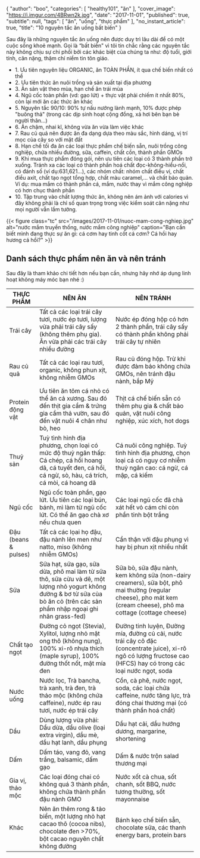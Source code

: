 {
   "author": "boo",
   "categories": [
      "healthy101",
      "ăn"
   ],
   "cover_image": "https://i.imgur.com/4BRwn2k.jpg",
   "date": "2017-11-01",
   "published": true,
   "subtitle": null,
   "tags": [
      "ăn",
      "uống",
      "thực phẩm"
   ],
   "no_instant_article": true,
   "title": "10 nguyên tắc ăn uống bất biến"
}

Sau đây là những nguyên tắc ăn uống nên được duy trì lâu dài để có một cuộc sống khoẻ mạnh. Gọi là “bất biến" vì tôi tin chắc rằng các nguyên tắc này không chịu sự chi phối bởi các khác biệt của chúng ta như: độ tuổi, giới tính, cân nặng, thậm chí niềm tin tôn giáo.

<ul class="list pl0">
  <li class="lh-copy pv3 ba bl-0 bt-0 br-0 b--dotted b--black-30">1. Ưu tiên nguyên liệu ORGANIC, ăn TOÀN PHẦN, ít qua chế biến nhất có thể</li>
  <li class="lh-copy pv3 ba bl-0 bt-0 br-0 b--dotted b--black-30">2. Ưu tiên thức ăn nuôi trồng và sản xuất tại địa phương</li>
  <li class="lh-copy pv3 ba bl-0 bt-0 br-0 b--dotted b--black-30">3. Ăn sản vật theo mùa, hạn chế ăn trái mùa</li>
  <li class="lh-copy pv3 ba bl-0 bt-0 br-0 b--dotted b--black-30">4. Ngũ cốc toàn phần (vd: gạo lứt) + thực vật phải chiếm ít nhất 80%, còn lại mới ăn các thức ăn khác</li>
  <li class="lh-copy pv3 ba bl-0 bt-0 br-0 b--dotted b--black-30">5. <span class="bg-lightest-blue">Nguyên tắc 90/10</span>: 90% tự nấu nướng lành mạnh, 10% được phép "buông thả" (trong các dịp sinh hoạt cộng đồng, xả hơi bên bạn bè người thân…)</li>
  <li class="lh-copy pv3 ba bl-0 bt-0 br-0 b--dotted b--black-30">6. Ăn chậm, nhai kĩ, không vừa ăn vừa làm việc khác</li>
  <li class="lh-copy pv3 ba bl-0 bt-0 br-0 b--dotted b--black-30">7. Rau củ quả nên được ăn đa dạng dựa theo màu sắc, hình dáng, vị trí mọc của cây so với mặt đất</li>
  <li class="lh-copy pv3 ba bl-0 bt-0 br-0 b--dotted b--black-30">8. Hạn chế tối đa ăn các loại thực phẩm chế biến sẵn, nuôi trồng công nghiệp, chứa nhiều đường, sữa, caffein, chất cồn, thành phần GMOs</li>
  <li class="lh-copy pv3 ba bl-0 bt-0 br-0 b--dotted b--black-30">
    9. Khi mua thực phẩm đóng gói, nên ưu tiên các loại có 3 thành phần trở xuống. Tránh xa các loại có thành phần hoá chất đọc-không-hiểu-nổi, có đánh số (ví dụ:631,621…), các nhóm chất:  nhóm chất điều vị, chất điều axit, chất tạo ngọt tổng hợp, chất màu caramel,… và chất bảo quản.
    Ví dụ: mua mắm có thành phần cá, mắm, nước thay vì mắm công nghiệp có hơn chục thành phần
  </li>
  <li class="lh-copy pv3 bn">10. Tập trung vào chất lượng thức ăn, không nên ám ảnh với calories vì đây không phải là chỉ số quan trọng trong việc kiểm soát cân nặng như mọi người vẫn lầm tưởng.</li>
</ul>

{{< figure class="tc" src="/images/2017-11-01/nuoc-mam-cong-nghiep.jpg" alt="nước mắm truyền thống, nước mắm công nghiệp" caption="Bạn cần biết mình đang thực sự ăn gì: cá cơm hay tinh cốt cá cơm? Cá hồi hay hương cá hồi?" >}}

## Danh sách thực phẩm nên ăn và nên tránh

Sau đây là tham khảo chi tiết hơn nếu bạn cần, nhưng hãy nhớ áp dụng linh hoạt không máy móc bạn nhé :)

<div class="overflow-auto">
  <table class="w-100 center collapse ba b--black-10" cellspacing="0">
    <thead>
      <tr class="triped--near-white">
        <th class="bn fw6 tl pa2 pa3-ns bg-white ttu w-30 w-20-ns">THỰC PHẨM</th>
        <th class="bn fw6 tl pa2 pa3-ns bg-white ttu">NÊN ĂN</th>
        <th class="bn fw6 tl pa2 pa3-ns bg-white ttu">NÊN TRÁNH</th>
      </tr>
    </thead>
    <tbody class="lh-copy">
      <tr class="striped--near-white">
        <td class="bn pa2 pa3-ns">Trái cây</td>
        <td class="bn pa2 pa3-ns">Tất cả các loại trái cây tươi, nước ép tươi, lượng vừa phải trái cây sấy (không thêm phụ gia). Ăn vừa phải các trái cây nhiều đường</td>
        <td class="bn pa2 pa3-ns">Nước ép đóng hộp có hơn 2 thành phần, trái cây sấy có thành phần không phải trái cây tự nhiên</td>
      </tr>
      <tr class="striped--near-white">
        <td class="bn pa2 pa3-ns">Rau củ quả</td>
        <td class="bn pa2 pa3-ns">Tất cả các loại rau tươi, organic, không phun xịt, không nhiễm GMOs</td>
        <td class="bn pa2 pa3-ns">Rau củ đóng hộp. Trừ khi được đảm bảo không chứa GMOs, nên tránh đậu nành, bắp Mỹ</td>
      </tr>
      <tr class="striped--near-white">
        <td class="bn pa2 pa3-ns">Protein động vật</td>
        <td class="bn pa2 pa3-ns">Ưu tiên ăn tôm cá nhỏ có thể ăn cả xương. Sau đó đến thịt gia cầm & trứng gia cầm thả vườn, sau đó đến vật nuôi 4 chân như bò, heo</td>
        <td class="bn pa2 pa3-ns">Thịt cá chế biến sẵn có thêm phụ gia & chất bảo quản, vật nuôi công nghiệp, xúc xích, hot dogs</td>
      </tr>
      <tr class="striped--near-white">
        <td class="bn pa2 pa3-ns">Thuỷ sản</td>
        <td class="bn pa2 pa3-ns">Tuỳ tình hình địa phương, chọn loại có mức độ thuỷ ngân thấp: Cá chép, cá hồi hoang dã, cá tuyết đen, cá hồi, cá ngừ, sò, hàu, cá trích, cá mòi, cá hoang dã </td>
        <td class="bn pa2 pa3-ns">Cá nuôi công nghiệp. Tuỳ tình hình địa phương, chọn loại cá có nguy cơ nhiễm thuỷ ngân cao: cá ngừ, cá mập, cá kiếm</td>
      </tr>
      <tr class="striped--near-white">
        <td class="bn pa2 pa3-ns">Ngũ cốc</td>
        <td class="bn pa2 pa3-ns">Ngũ cốc toàn phần, gạo lứt. Ưu tiên các loại bún, bánh, mì làm từ ngũ cốc lứt. Có thể ăn gạo chà xơ nếu chưa quen</td>
        <td class="bn pa2 pa3-ns">Các loại ngũ cốc đã chà xát hết vỏ cám chỉ còn phần tinh bột trắng</td>
      </tr>
      <tr class="striped--near-white">
        <td class="bn pa2 pa3-ns">Đậu (beans & pulses)</td>
        <td class="bn pa2 pa3-ns">Tất cả các lọai họ đậu, đậu nành lên men như natto, miso (không nhiễm GMOs)</td>
        <td class="bn pa2 pa3-ns">Cẩn thận với đậu phụng vì hay bị phun xịt nhiều nhất</td>
      </tr>
      <tr class="striped--near-white">
        <td class="bn pa2 pa3-ns">Sữa</td>
        <td class="bn pa2 pa3-ns">Sữa hạt, sữa gạo, sữa dừa, phô mai làm từ sữa thô, sữa cừu và dê, một lượng nhỏ yogurt không đường & bơ từ sữa của bò ăn cỏ (trên các sản phẩm nhập ngoại ghi nhãn grass-fed)</td>
        <td class="bn pa2 pa3-ns">Sữa bò, sữa đậu nành, kem không sữa (non-dairy creamers), sữa bột, phô mai thường (regular cheese), pho mát kem (cream cheese), phô ma cottage (cottage cheese)</td>
      </tr>
      <tr class="striped--near-white">
        <td class="bn pa2 pa3-ns">Chất tạo ngọt</td>
        <td class="bn pa2 pa3-ns">Đường cỏ ngọt (Stevia), Xylitol, lượng nhỏ mật ong thô (không nung), 100% xi-rô nhựa thích (maple syrup), 100% đường thốt nốt, mật mía đen</td>
        <td class="bn pa2 pa3-ns">Đường tinh luyện, Đường mía, đường củ cải, nước trái cây cô đặc (concentrate juice), xi-rô ngô có lượng fructose cao (HFCS) hay có trong các loại nước ngọt, soda</td>
      </tr>
      <tr class="striped--near-white">
        <td class="bn pa2 pa3-ns">Nước uống</td>
        <td class="bn pa2 pa3-ns">Nước lọc, Trà bancha, trà xanh, trà đen, trà thảo mộc (không chứa caffeine), nước ép rau tươi, nước ép trái cây</td>
        <td class="bn pa2 pa3-ns">Cồn, cà phê, nước ngọt, soda, các loại chứa caffeine, nước tăng lực, trà đóng chai thương mại (có thành phần hoá chất)</td>
      </tr>
      <tr class="striped--near-white">
        <td class="bn pa2 pa3-ns">Dầu</td>
        <td class="bn pa2 pa3-ns">Dùng lượng vừa phải: Dầu dừa, dầu olive (loại extra virgin), dầu mè, dầu hạt lanh, dầu phụng</td>
        <td class="bn pa2 pa3-ns">Dầu hạt cải, dầu hướng dương, margarine, shortening</td>
      </tr>
      <tr class="striped--near-white">
        <td class="bn pa2 pa3-ns">Dấm</td>
        <td class="bn pa2 pa3-ns">Dấm táo, vang đỏ, vang trắng, balsamic, dấm gạo</td>
        <td class="bn pa2 pa3-ns">Dấm & nước trộn salad thương mại</td>
      </tr>
      <tr class="striped--near-white">
        <td class="bn pa2 pa3-ns">Gia vị, thảo mộc</td>
        <td class="bn pa2 pa3-ns">Các loại đóng chai có không quá 3 thành phần, không chứa thành phần đậu nành GMO</td>
        <td class="bn pa2 pa3-ns">Nước xốt cà chua,  sốt chanh, sốt BBQ, nước tương thường, sốt mayonnaise</td>
      </tr>
      <tr class="striped--near-white">
        <td class="bn pa2 pa3-ns">Khác</td>
        <td class="bn pa2 pa3-ns">Nên ăn thêm rong & tảo biển, một lượng nhỏ hạt cacao thô (cocoa nibs), chocolate đen >70%, bột cacao nguyên chất không đường</td>
        <td class="bn pa2 pa3-ns">Bánh kẹo chế biến sẵn, chocolate sữa, các thanh energy bars, protein bars</td>
      </tr>
    </tbody>
  </table>
</div>
